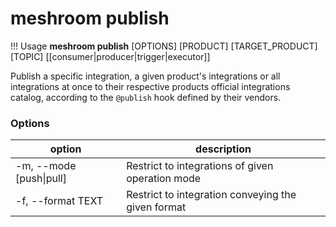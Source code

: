 # meshroom publish

!!! Usage
    **meshroom publish** [OPTIONS] [PRODUCT] [TARGET_PRODUCT] [TOPIC]
                        [[consumer|producer|trigger|executor]]

Publish a specific integration, a given product's integrations or all
integrations at once to their respective products official integrations catalog,
according to the `@publish` hook defined by their vendors.

### Options

option | description
--- | ---
-m, --mode [push\|pull] | Restrict to integrations of given operation mode
-f, --format TEXT | Restrict to integration conveying the given format
